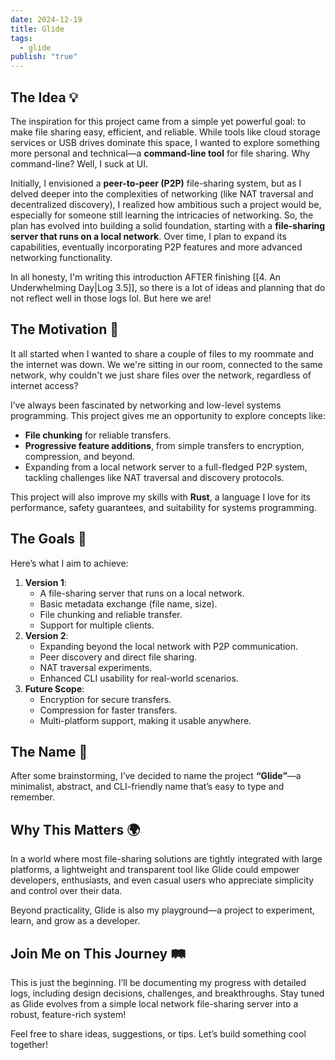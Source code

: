 ```yaml
---
date: 2024-12-19
title: Glide
tags:
  - glide
publish: "true"
---
```

## The Idea 💡  
The inspiration for this project came from a simple yet powerful goal: to make file sharing easy, efficient, and reliable. While tools like cloud storage services or USB drives dominate this space, I wanted to explore something more personal and technical—a **command-line tool** for file sharing. Why command-line? Well, I suck at UI.

Initially, I envisioned a **peer-to-peer (P2P)** file-sharing system, but as I delved deeper into the complexities of networking (like NAT traversal and decentralized discovery), I realized how ambitious such a project would be, especially for someone still learning the intricacies of networking. So, the plan has evolved into building a solid foundation, starting with a **file-sharing server that runs on a local network**. Over time, I plan to expand its capabilities, eventually incorporating P2P features and more advanced networking functionality.  

In all honesty, I'm writing this introduction AFTER finishing [[4. An Underwhelming Day|Log 3.5]], so there is a lot of ideas and planning that do not reflect well in those logs lol. But here we are!  
## The Motivation 🚀  
It all started when I wanted to share a couple of files to my roommate and the internet was down. We we're sitting in our room, connected to the same network, why couldn't we just share files over the network, regardless of internet access?

I’ve always been fascinated by networking and low-level systems programming. This project gives me an opportunity to explore concepts like:  
-  **File chunking** for reliable transfers.  
-  **Progressive feature additions**, from simple transfers to encryption, compression, and beyond.  
- Expanding from a local network server to a full-fledged P2P system, tackling challenges like NAT traversal and discovery protocols.  

This project will also improve my skills with **Rust**, a language I love for its performance, safety guarantees, and suitability for systems programming.  
## The Goals 🎯  
Here’s what I aim to achieve:  
1. **Version 1**:  
	- A file-sharing server that runs on a local network.  
	- Basic metadata exchange (file name, size).  
	- File chunking and reliable transfer.  
	- Support for multiple clients.  
2. **Version 2**:  
	- Expanding beyond the local network with P2P communication.  
	- Peer discovery and direct file sharing.  
	- NAT traversal experiments.  
	- Enhanced CLI usability for real-world scenarios.  
3. **Future Scope**:  
	- Encryption for secure transfers.  
	- Compression for faster transfers.  
	- Multi-platform support, making it usable anywhere.  
## The Name 🎨  
After some brainstorming, I’ve decided to name the project **“Glide”**—a minimalist, abstract, and CLI-friendly name that’s easy to type and remember.  
## Why This Matters 🌍  
In a world where most file-sharing solutions are tightly integrated with large platforms, a lightweight and transparent tool like Glide could empower developers, enthusiasts, and even casual users who appreciate simplicity and control over their data.  

Beyond practicality, Glide is also my playground—a project to experiment, learn, and grow as a developer.  
## Join Me on This Journey 🛤️  
This is just the beginning. I’ll be documenting my progress with detailed logs, including design decisions, challenges, and breakthroughs. Stay tuned as Glide evolves from a simple local network file-sharing server into a robust, feature-rich system!  

Feel free to share ideas, suggestions, or tips. Let’s build something cool together!  
